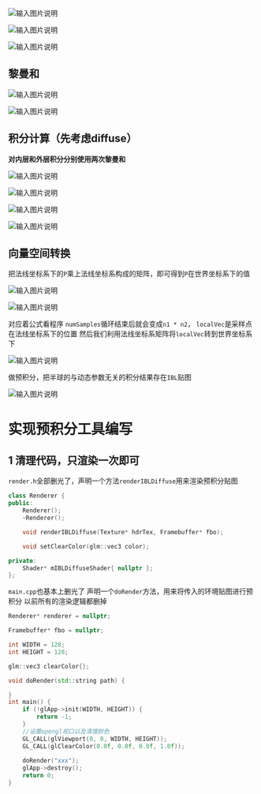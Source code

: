 ![输入图片说明](/imgs/2025-04-08/06LhZMKZrXVp9RaD.png)

![输入图片说明](/imgs/2025-04-08/50awnfEQeSWu34EQ.png)

![输入图片说明](/imgs/2025-04-08/GyIHS2iXOsgRqOO6.png)

## 黎曼和

![输入图片说明](/imgs/2025-04-08/oS39XNvuY7mJbTRN.png)

![输入图片说明](/imgs/2025-04-08/5wJpcHKCBclPVSm2.png)

## 积分计算（先考虑diffuse）

**对内层和外层积分分别使用两次黎曼和**

![输入图片说明](/imgs/2025-04-08/E9Xqw1Ebus4RPh6y.png)

![输入图片说明](/imgs/2025-04-08/P9oEDfT9PgM7K6tq.png)

![输入图片说明](/imgs/2025-04-08/SV1exJqcS5fqUa9y.png)

![输入图片说明](/imgs/2025-04-08/c8f3ERlwJXefgF8B.png)

## 向量空间转换
把法线坐标系下的`P`乘上法线坐标系构成的矩阵，即可得到`P`在世界坐标系下的值

![输入图片说明](/imgs/2025-04-08/XeIErVIM2w3CKoIc.png)

![输入图片说明](/imgs/2025-04-08/PJsw238lPdd6ETvQ.png)

对应着公式看程序
`numSamples`循环结束后就会变成`n1 * n2`，
`localVec`是采样点在法线坐标系下的位置
然后我们利用法线坐标系矩阵将`localVec`转到世界坐标系下

![输入图片说明](/imgs/2025-04-08/iJzI5MwNxsH3Q6q6.png)

做预积分，把半球的与动态参数无关的积分结果存在`IBL`贴图

![输入图片说明](/imgs/2025-04-08/Y3xPs3ic2wj9KwtI.png)

# 实现预积分工具编写
## 1 清理代码，只渲染一次即可
`render.h`全部删光了，声明一个方法`renderIBLDiffuse`用来渲染预积分贴图
```cpp
class Renderer {
public:
	Renderer();
	~Renderer();

	void renderIBLDiffuse(Texture* hdrTex, Framebuffer* fbo);

	void setClearColor(glm::vec3 color);

private:
	Shader* mIBLDiffuseShader{ nullptr };
};
```
`main.cpp`也基本上删光了
声明一个`doRender`方法，用来将传入的环境贴图进行预积分
以前所有的渲染逻辑都删掉
```cpp
Renderer* renderer = nullptr;

Framebuffer* fbo = nullptr;

int WIDTH = 128;
int HEIGHT = 128;

glm::vec3 clearColor{};

void doRender(std::string path) {

}
int main() {
	if (!glApp->init(WIDTH, HEIGHT)) {
		return -1;
	}
	//设置opengl视口以及清理颜色
	GL_CALL(glViewport(0, 0, WIDTH, HEIGHT));
	GL_CALL(glClearColor(0.0f, 0.0f, 0.0f, 1.0f));
	
	doRender("xxx");
	glApp->destroy();
	return 0;
}
```
<!--stackedit_data:
eyJoaXN0b3J5IjpbLTE3Njk2NjcyMDUsLTMyODYwNTg2OCwxMD
M5MzAyMDE1LDE3NjExNzE4NTksMTcxNDQ0NzA4NCwyMzQzODk4
OSw2NjIzNTE1LC0xOTA2ODIzNTczLDE3NDUwMTI3MjYsMTUzNT
Q0MDIxOCwtMjA4ODc0NjYxMl19
-->